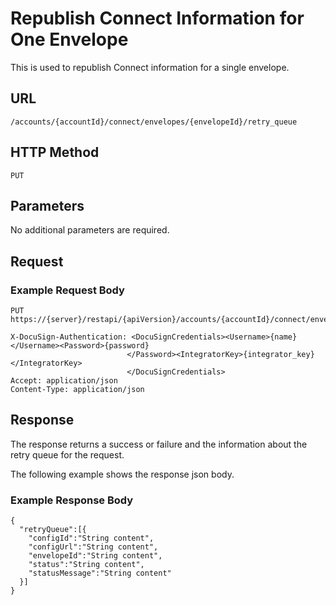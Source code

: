 # Republish Connect Information for One Envelope

This is used to republish Connect information for a single envelope.

## URL

    /accounts/{accountId}/connect/envelopes/{envelopeId}/retry_queue

## HTTP Method

    PUT

## Parameters

No additional parameters are required.

## Request

### Example Request Body

    PUT https://{server}/restapi/{apiVersion}/accounts/{accountId}/connect/envelopes/{envelopeId}/retry_queue
    
    X-DocuSign-Authentication: <DocuSignCredentials><Username>{name}</Username><Password>{password}
                              </Password><IntegratorKey>{integrator_key}</IntegratorKey>
                              </DocuSignCredentials>
    Accept: application/json
    Content-Type: application/json

## Response

The response returns a success or failure and the information about the retry queue for the request.

The following example shows the response json body.

### Example Response Body

    {
      "retryQueue":[{
        "configId":"String content",
        "configUrl":"String content",
        "envelopeId":"String content",
        "status":"String content",
        "statusMessage":"String content"
      }]
    }
